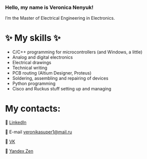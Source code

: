 ### Hello, my name is Veronica Nenyuk!
<!--**VeronicaBionicle/VeronicaBionicle** is a ✨ _special_ ✨ repository because its `README.md` (this file) appears on your GitHub profile.-->
I’m the Master of Electrical Engineering in Electronics.

# ✨ My skills ✨ #
+ C/C++ programming for microcontrollers (and Windows, a little)
+ Analog and digital electronics
+ Electrical drawings
+ Technical writing
+ PCB routing (Altium Designer, Proteus)
+ Soldering, assembling and repairing of devices
+ Python programming
+ Cisco and Ruckus stuff setting up and managing  

# My contacts: #
💬 [LinkedIn](https://www.linkedin.com/in/veronica-nenyuk "LinkedIn")

💬 E-mail <veronikasuper1@mail.ru>

💬 [VK](https://vk.com/snipers.are.girls/ "VK")

💬 [Yandex Zen](https://zen.yandex.ru/id/5b7d38ee5be4fd00a9578b3f/ "Zen")
